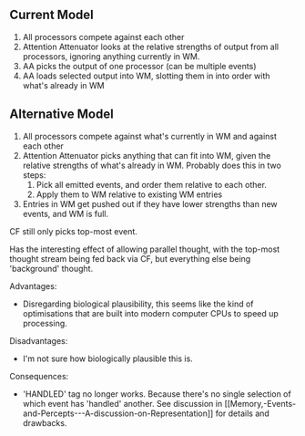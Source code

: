 ## Current Model
1. All processors compete against each other
2. Attention Attenuator looks at the relative strengths of output from all processors, ignoring anything currently in WM.
3. AA picks the output of one processor (can be multiple events)
4. AA loads selected output into WM, slotting them in into order with what's already in WM

## Alternative Model
1. All processors compete against what's currently in WM and against each other
2. Attention Attenuator picks anything that can fit into WM, given the relative strengths of what's already in WM. Probably does this in two steps:
    1. Pick all emitted events, and order them relative to each other.
    2. Apply them to WM relative to existing WM entries
3. Entries in WM get pushed out if they have lower strengths than new events, and WM is full.

CF still only picks top-most event.

Has the interesting effect of allowing parallel thought, with the top-most thought stream being fed back via CF, but everything else being 'background' thought.

Advantages:
* Disregarding biological plausibility, this seems like the kind of optimisations that are built into modern computer CPUs to speed up processing.

Disadvantages:
* I'm not sure how biologically plausible this is.

Consequences:
* 'HANDLED' tag no longer works. Because there's no single selection of which event has 'handled' another. See discussion in [[Memory,-Events-and-Percepts---A-discussion-on-Representation]] for details and drawbacks.
